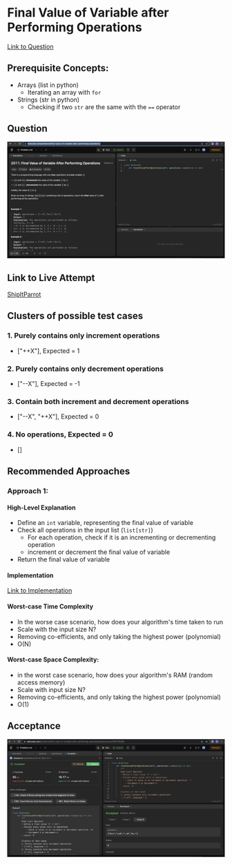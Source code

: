 # Final Value of Variable after Performing Operations

[Link to Question](https://leetcode.com/problems/final-value-of-variable-after-performing-operations/)

## Prerequisite Concepts:

- Arrays (list in python)
  - Iterating an array with `for`
- Strings (str in python)
  - Checking if two `str` are the same with the `==` operator

## Question

![Image](./images/question.png)

## Link to Live Attempt

[ShipItParrot](https://www.youtube.com/watch?v=-5Sz8xnPGwg)

## Clusters of possible test cases

### 1. Purely contains only increment operations
- ["++X"], Expected = 1

### 2. Purely contains only decrement operations
- ["--X"], Expected = -1

### 3. Contain both increment and decrement operations
- ["--X", "++X"], Expected = 0

### 4. No operations, Expected = 0
- []

## Recommended Approaches

### Approach 1:

#### High-Level Explanation

- Define an `int` variable, representing the final value of variable
- Check all operations in the input list (`list[str]`)
  - For each operation, check if it is an incrementing or decrementing operation
  - increment or decrement the final value of variable
- Return the final value of variable

#### Implementation

[Link to Implementation](./main.py)

#### Worst-case Time Complexity
- In the worse case scenario, how does your algorithm's time taken to run
- Scale with the input size N?
- Removing co-efficients, and only taking the highest power (polynomial)
- O(N)

#### Worst-case Space Complexity:
- in the worst case scenario, how does your algorithm's RAM (random access memory)
- Scale with input size N?
- Removing co-efficients, and only taking the highest power (polynomial)
- O(1)

## Acceptance

![Image](./images/accepted.png)